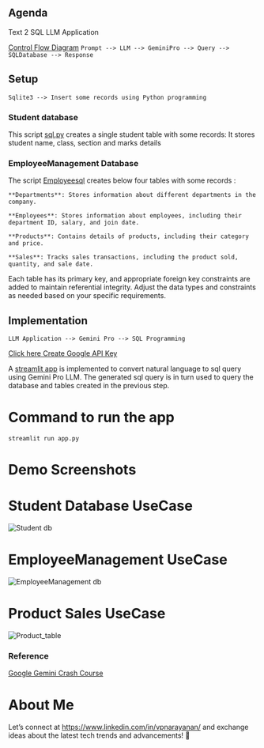 ## Agenda

Text 2 SQL LLM Application

[Control Flow Diagram](https://github.com/nVidiaPriyadarshini/DataScienceLearning/blob/main/Text2SQLAppGeminiPro/assets/Text2SQL.png)
```Prompt --> LLM --> GeminiPro --> Query --> SQLDatabase --> Response```

## Setup

```Sqlite3 --> Insert some records using Python programming```

### Student database
This script [sql.py](https://github.com/nVidiaPriyadarshini/DataScienceLearning/blob/main/Text2SQLAppGeminiPro/sql.py) creates a single student table with some records:
It stores student name, class, section and marks details

### EmployeeManagement Database
   The script [Employeesql](https://github.com/nVidiaPriyadarshini/DataScienceLearning/blob/main/Text2SQLAppGeminiPro/employeesql.py) creates below four tables with some records :

    **Departments**: Stores information about different departments in the company.

    **Employees**: Stores information about employees, including their department ID, salary, and join date.

    **Products**: Contains details of products, including their category and price.

    **Sales**: Tracks sales transactions, including the product sold, quantity, and sale date.

Each table has its primary key, and appropriate foreign key constraints are added to maintain referential integrity. 
Adjust the data types and constraints as needed based on your specific requirements.

## Implementation
```LLM Application --> Gemini Pro --> SQL Programming```

[Click here Create Google API Key](https://makersuite.google.com/app/apikey)

A [streamlit app](https://github.com/nVidiaPriyadarshini/DataScienceLearning/blob/main/Text2SQLAppGeminiPro/app.py) is implemented to convert natural language to sql query using Gemini Pro LLM.
The generated sql query is in turn used to query the database and tables created in the previous step.

# Command to run the app

```streamlit run app.py```

# Demo Screenshots

# Student Database UseCase
![Student db](https://github.com/nVidiaPriyadarshini/DataScienceLearning/blob/main/Text2SQLAppGeminiPro/assets/AverageMarksClassWise.png)

# EmployeeManagement UseCase

![EmployeeManagement db](https://github.com/nVidiaPriyadarshini/DataScienceLearning/blob/main/Text2SQLAppGeminiPro/assets/Highest_Paid_Employee.png)

# Product Sales UseCase
![Product_table](https://github.com/nVidiaPriyadarshini/DataScienceLearning/blob/main/Text2SQLAppGeminiPro/assets/Total_Revenue_by_category.png)

### Reference
[Google Gemini Crash Course](https://github.com/krishnaik06/Google-Gemini-Crash-Course/tree/main/sqlllm)

# About Me
Let’s connect at https://www.linkedin.com/in/vpnarayanan/ and exchange ideas about the latest tech trends and advancements! 🌟
